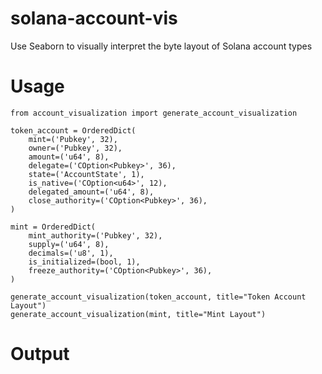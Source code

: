 # solana-account-vis
Use Seaborn to visually interpret the byte layout of Solana account types

# Usage
```
from account_visualization import generate_account_visualization

token_account = OrderedDict(
    mint=('Pubkey', 32),
    owner=('Pubkey', 32),
    amount=('u64', 8),
    delegate=('COption<Pubkey>', 36),
    state=('AccountState', 1),
    is_native=('COption<u64>', 12),
    delegated_amount=('u64', 8),
    close_authority=('COption<Pubkey>', 36),
)

mint = OrderedDict(
    mint_authority=('Pubkey', 32),
    supply=('u64', 8),
    decimals=('u8', 1),
    is_initialized=(bool, 1),
    freeze_authority=('COption<Pubkey>', 36),
)

generate_account_visualization(token_account, title="Token Account Layout")
generate_account_visualization(mint, title="Mint Layout")
```

# Output
